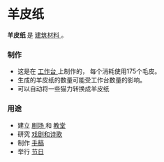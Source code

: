 # 羊皮纸
<p>
  <strong>
      羊皮纸
  </strong>
    是
  <a href="#Resources">
      建筑材料
  </a>
    。
</p>

### 制作
<ul>
    <li>
        这是在
      <a href="#workshop">
          工作台
      </a>
        上制作的，
        每个消耗使用175个毛皮。
    </li>
    <li>
        生成的羊皮纸的数量可能受工作台数量的影响。
    </li>
    <li>
        可以自动将一些猫力转换成羊皮纸
    </li>
  </ul>

### 用途
<ul>
    <li>
        建立
      <a href="#Amphitheatre">
          剧场
      </a>
        和
      <a href="#Buildings#Chapel">
          教堂
      </a>
    </li>
    <li>
        研究
      <a href="#Technologies#Drama_and_Poetry">
          戏剧和诗歌
      </a>
    </li>
    <li>
        制作
      <a href="#manuscript">
          手稿
      </a>
    </li>
    <li>
        举行
      <a href="#festival">
          节日
      </a>
    </li>
  </ul>
</div>